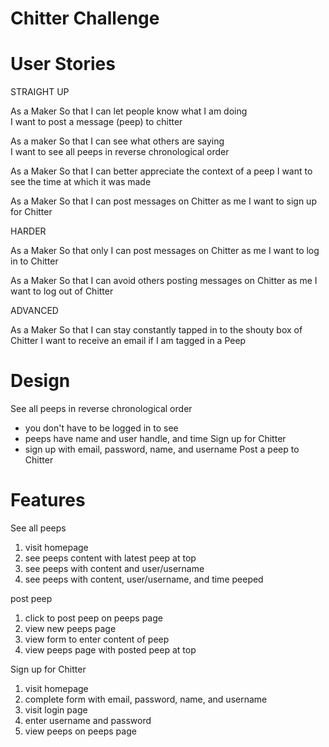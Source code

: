 Chitter Challenge
=================

# User Stories

STRAIGHT UP

As a Maker
So that I can let people know what I am doing  
I want to post a message (peep) to chitter

As a maker
So that I can see what others are saying  
I want to see all peeps in reverse chronological order

As a Maker
So that I can better appreciate the context of a peep
I want to see the time at which it was made

As a Maker
So that I can post messages on Chitter as me
I want to sign up for Chitter

HARDER

As a Maker
So that only I can post messages on Chitter as me
I want to log in to Chitter

As a Maker
So that I can avoid others posting messages on Chitter as me
I want to log out of Chitter

ADVANCED

As a Maker
So that I can stay constantly tapped in to the shouty box of Chitter
I want to receive an email if I am tagged in a Peep

# Design

See all peeps in reverse chronological order
  - you don't have to be logged in to see
  - peeps have name and user handle, and time
Sign up for Chitter
 - sign up with email, password, name, and username
Post a peep to Chitter

# Features

See all peeps
  1. visit homepage
  2. see peeps content with latest peep at top
  3. see peeps with content and user/username
  4. see peeps with content, user/username, and time peeped

post peep
  1. click to post peep on peeps page
  2. view new peeps page
  3. view form to enter content of peep
  4. view peeps page with posted peep at top

Sign up for Chitter
  1. visit homepage
  2. complete form with email, password, name, and username
  3. visit login page
  4. enter username and password
  5. view peeps on peeps page